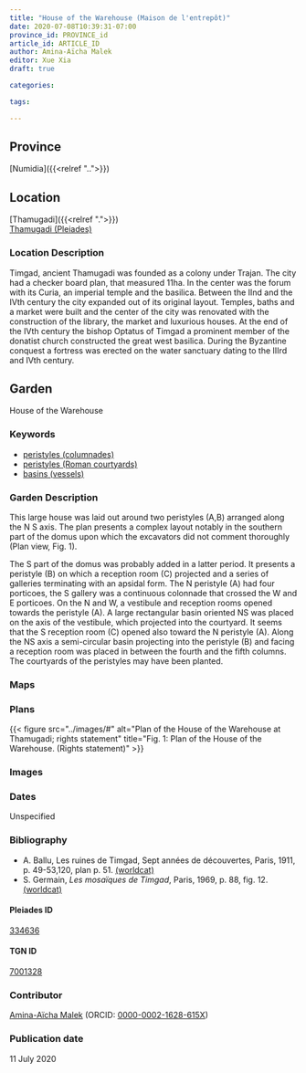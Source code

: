 ```yaml
---
title: "House of the Warehouse (Maison de l'entrepôt)"
date: 2020-07-08T10:39:31-07:00
province_id: PROVINCE_id
article_id: ARTICLE_ID
author: Amina-Aïcha Malek
editor: Xue Xia
draft: true

categories:

tags:

---
```


## Province
[Numidia]({{<relref "..">}})

## Location

[Thamugadi]({{<relref ".">}}) \
[Thamugadi (Pleiades)](https://pleiades.stoa.org/places/334636)

### Location Description

Timgad, ancient Thamugadi was founded as a colony under Trajan. The city had a checker board plan, that measured 11ha. In the center was the forum with its Curia, an imperial temple and the basilica. Between the IInd and the IVth century the city expanded out of its original layout. Temples, baths and a market were built and the center of the city was renovated with the construction of the library, the market and luxurious houses. At the end of the IVth century the bishop Optatus of Timgad a prominent member of the donatist church constructed the great west basilica. During the Byzantine conquest a fortress was erected on the water sanctuary dating to the IIIrd and IVth century.


<!-- LEAVE THIS BLANK FOR NOW -->

<!--## Sublocation-->

<!--
[AREA WITHIN LOCATION, LIKE “PALATINE HILL”](GEOREFERENCE LINK)
A sublocation is any area larger than an individual garden, but located within a location. I would always try to include a link to a controlled vocabulary here if possible. This ID may well be different from the Garden ID, e.g., Pompeii versus a Garden in one of the houses which has its own Pleiades ID.
-->

<!--### Sublocation Description-->

<!-- DESCRIPTION -->

## Garden
House of the Warehouse

### Keywords
- [peristyles (columnades)](http://vocab.getty.edu/page/aat/300004029)
- [peristyles (Roman courtyards)](http://vocab.getty.edu/page/aat/300080971)
- [basins (vessels)](http://vocab.getty.edu/page/aat/300045614)

### Garden Description
This large house was laid out around two peristyles (A,B) arranged along the N S axis. The plan presents a complex layout notably in the southern part of the domus upon which the excavators did not comment thoroughly (Plan view, Fig. 1).

The S part of the domus was probably added in a latter period. It presents a peristyle (B) on which a reception room (C) projected and a series of galleries terminating with an apsidal form. The N peristyle (A) had four porticoes, the S gallery was a continuous colonnade that crossed the W and E porticoes. On the N and W, a vestibule and reception rooms opened towards the peristyle (A). A large rectangular basin oriented NS was placed on the axis of the vestibule, which projected into the courtyard. It seems that the S reception room (C) opened also toward the N peristyle (A). Along the NS axis a semi-circular basin projecting into the peristyle (B) and facing a reception room was placed in between the fourth and the fifth columns. The courtyards of the peristyles may have been planted.

### Maps

<!--
{{< figure src="IMG_URL" alt="ALT_TEXT" title="CAPTION" >}}
-->

### Plans
{{< figure src="../images/#" alt="Plan of the House of the Warehouse at Thamugadi; rights statement" title="Fig. 1: Plan of the House of the Warehouse. (Rights statement)" >}}
<!--
{{< figure src="IMG_URL" alt="ALT_TEXT" title="CAPTION" >}}
-->

### Images
<!--
{{< figure src="IMG_URL" alt="ALT_TEXT" title="CAPTION" >}}
-->

### Dates
Unspecified

### Bibliography
- A. Ballu, Les ruines de Timgad, Sept années de découvertes, Paris, 1911, p. 49-53,120, plan p. 51. [(worldcat)](http://www.worldcat.org/oclc/802835102)
- S. Germain, *Les mosaïques de Timgad*, Paris, 1969, p. 88, fig. 12. [(worldcat)](http://www.worldcat.org/oclc/643640586)


<!--#### Periodo ID-->

<!-- [PERIODO_ID](https://pleiades.stoa.org/places/PLEIADES_ID) -->

#### Pleiades ID

[334636](https://pleiades.stoa.org/places/334636)

#### TGN ID
[7001328](http://vocab.getty.edu/page/tgn/7001328)

### Contributor
[Amina-Aïcha Malek](link) (ORCID: [0000-0002-1628-615X](https://orcid.org/0000-0002-1628-615X))

### Publication date
11 July 2020

<!--### Related articles-->

<!-- Links to other related articles. Leave blank for now -->
